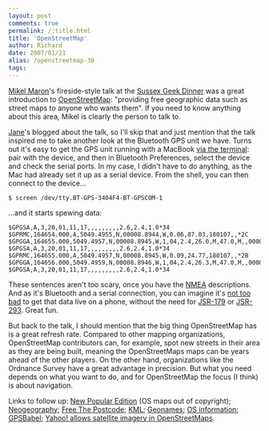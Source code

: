 ```yaml
---
layout: post
comments: true
permalink: /:title.html
title: 'OpenStreetMap'
author: Richard
date: 2007/01/21
alias: /openstreetmap-38
tags:
---
```


[Mikel Maron][]'s fireside-style talk at the [Sussex Geek Dinner][] was
a great introduction to [OpenStreetMap][]: "providing free geographic
data such as street maps to anyone who wants them". If you need to know
anything about this area, Mikel is clearly the person to talk to.

[Jane][]'s blogged about the talk, so I'll skip that and just mention
that the talk inspired me to take another look at the Bluetooth GPS unit
we have. Turns out it's easy to get the GPS unit running with a MacBook
[via the terminal][]: pair with the device, and then in Bluetooth
Preferences, select the device and check the serial ports. In my case, I
didn't have to do anything, as the Mac had already set it up as a serial
device. From the shell, you can then connect to the device...


    $ screen /dev/tty.BT-GPS-3404F4-BT-GPSCOM-1

...and it starts spewing data:


	$GPGSA,A,3,20,01,11,17,,,,,,,,,2.6,2.4,1.0*34
	$GPRMC,164654.000,A,5049.4955,N,00008.8944,W,0.06,87.03,180107,,*2C
	$GPGGA,164655.000,5049.4957,N,00008.8945,W,1,04,2.4,26.0,M,47.0,M,,0000*71
	$GPGSA,A,3,20,01,11,17,,,,,,,,,2.6,2.4,1.0*34
	$GPRMC,164655.000,A,5049.4957,N,00008.8945,W,0.09,24.77,180107,,*2B
	$GPGGA,164656.000,5049.4959,N,00008.8946,W,1,04,2.4,26.3,M,47.0,M,,0000*7C
	$GPGSA,A,3,20,01,11,17,,,,,,,,,2.6,2.4,1.0*34

These sentences aren't too scary, once you have the [NMEA][]
descriptions. And as it's Bluetooth and a serial connection, you can
imagine it's [not too bad][] to get that data live on a phone, without
the need for [JSR-179][] or [JSR-293][]. Great fun.

But back to the talk, I should mention that the big thing OpenStreetMap
has is a great refresh rate. Compared to other mapping organizations,
OpenStreetMap contributors can, for example, spot new streets in their
area as they are being built, meaning the OpenStreetMaps maps can be
years ahead of the other players. On the other hand, organizations like
the Ordnance Survey have a great advantage in precision. But what you
need depends on what you want to do, and for OpenStreetMap the focus (I
think) is about navigation.

Links to follow up: [New Popular Edition][] (OS maps out of copyright);
[Neogeography][]; [Free The Postcode][]; [KML][]; [Geonames][]; [OS information][]; [GPSBabel][]; [Yahoo! allows satellite imagery in OpenStreetMaps][].

  [Mikel Maron]: http://brainoff.com/weblog/
  [Sussex Geek Dinner]: http://sussex.geekdinner.co.uk/
  [OpenStreetMap]: http://www.openstreetmap.org/
  [Jane]: http://jane.dallaway.com/blog/2007/01/sussex-geek-dinner.html
  [via the terminal]: http://discussion.forum.nokia.com/forum/archive/index.php/t-54630.html
  [NMEA]: http://aprs.gids.nl/nmea/
  [not too bad]: http://www.google.com/search?q=java+nmea+parser
  [JSR-179]: http://jcp.org/en/jsr/detail?id=179
  [JSR-293]: http://jcp.org/en/jsr/detail?id=293
  [New Popular Edition]: http://www.npemap.org.uk/
  [Neogeography]: http://www.oreilly.com/catalog/neogeography/
  [Free The Postcode]: http://www.freethepostcode.org/
  [KML]: http://earth.google.com/kml/
  [Geonames]: http://www.geonames.org/
  [OS information]: http://www.ordnancesurvey.co.uk/oswebsite/gps/information/coordinatesystemsinfo/guidecontents/index.html
  [GPSBabel]: http://www.gpsbabel.org/
  [Yahoo! allows satellite imagery in OpenStreetMaps]: http://www.opengeodata.org/?p=120

